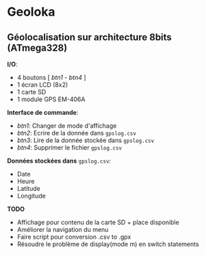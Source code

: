 # Geoloka

## Géolocalisation sur architecture 8bits (ATmega328)


**I/O**:
- 4 boutons [ _btn1_ - _btn4_ ]
- 1 écran LCD (8x2)
- 1 carte SD
- 1 module GPS EM-406A

**Interface de commande**:
- _btn1_: Changer de mode d'affichage
- _btn2_: Ecrire de la donnée dans `gpslog.csv`
- _btn3_: Lire de la donnée stockée dans `gpslog.csv`
- _btn4_: Supprimer le fichier `gpslog.csv`

**Données stockées dans** `gpslog.csv`:
- Date
- Heure
- Latitude
- Longitude

**TODO**
- Affichage pour contenu de la carte SD + place disponible
- Améliorer la navigation du menu
- Faire script pour conversion .csv to .gpx
- Résoudre le problème de display(mode m) en switch statements
